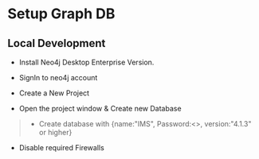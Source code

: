 # Setup Graph DB

## Local Development

- Install Neo4j Desktop Enterprise Version.

- SignIn to neo4j account

- Create a New Project

- Open the project window & Create new Database

> - Create database with {name:"IMS", Password:<>, version:"4.1.3" or higher}

- Disable required Firewalls
